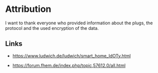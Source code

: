 # Attribution

I want to thank everyone who provided information about the 
plugs, the protocol and the used encryption of the data.

## Links

 - https://www.ludwich.de/ludwich/smart_home_IdOTy.html

 - https://forum.fhem.de/index.php/topic,57612.0/all.html

